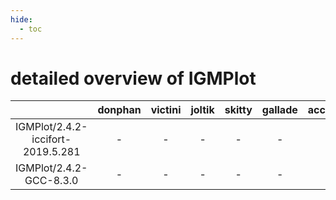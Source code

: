 ```yaml
---
hide:
  - toc
---
```


detailed overview of IGMPlot
============================

| |donphan|victini|joltik|skitty|gallade|accelgor|swalot|doduo|
| :---: | :---: | :---: | :---: | :---: | :---: | :---: | :---: | :---: |
|IGMPlot/2.4.2-iccifort-2019.5.281|-|-|-|-|-|-|-|x|
|IGMPlot/2.4.2-GCC-8.3.0|-|-|-|-|-|-|-|x|
